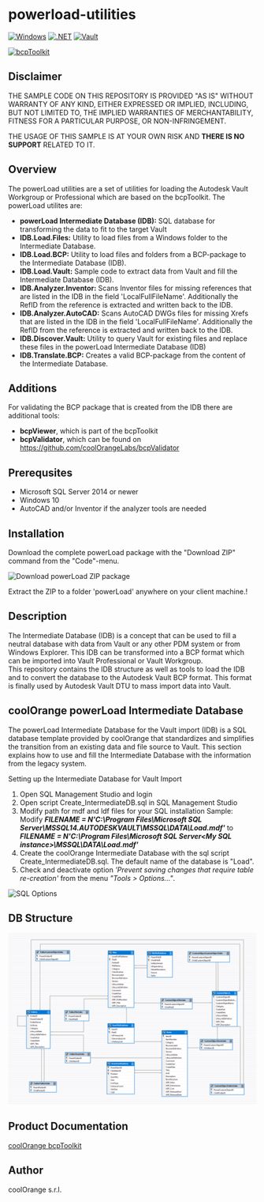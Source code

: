 # powerload-utilities

[![Windows](https://img.shields.io/badge/Platform-Windows-lightgray.svg)](https://www.microsoft.com/en-us/windows/)
[![.NET](https://img.shields.io/badge/.NET%20Framework-4.7.2-blue.svg)](https://dotnet.microsoft.com/)
[![Vault](https://img.shields.io/badge/Autodesk%20Vault%20DTU-2021-yellow.svg)](https://www.autodesk.com/products/vault/)

[![bcpToolkit](https://img.shields.io/badge/COOLORANGE%20powerLoad-21-orange.svg)](https://www.coolorange.com/products/powerLoad)

## Disclaimer

THE SAMPLE CODE ON THIS REPOSITORY IS PROVIDED "AS IS" WITHOUT WARRANTY OF ANY KIND, EITHER EXPRESSED OR IMPLIED, INCLUDING, BUT NOT LIMITED TO, THE IMPLIED WARRANTIES OF MERCHANTABILITY, FITNESS FOR A PARTICULAR PURPOSE, OR NON-INFRINGEMENT.

THE USAGE OF THIS SAMPLE IS AT YOUR OWN RISK AND **THERE IS NO SUPPORT** RELATED TO IT.

## Overview
The powerLoad utilities are a set of utilities for loading the Autodesk Vault Workgroup or Professional which are based on the bcpToolkit.
The powerLoad utilites are:
* **powerLoad Intermediate Database (IDB):** SQL database for transforming the data to fit to the target Vault
* **IDB.Load.Files:** Utility to load files from a Windows folder to the Intermediate Database.
* **IDB.Load.BCP:** Utility to load files and folders from a BCP-package to the Intermediate Database (IDB).
* **IDB.Load.Vault:** Sample code to extract data from Vault and fill the Intermediate Database (IDB).
* **IDB.Analyzer.Inventor:** Scans Inventor files for missing references that are listed in the IDB in the field 'LocalFullFileName'. Additionally the RefID from the reference is extracted and written back to the IDB.
* **IDB.Analyzer.AutoCAD:** Scans AutoCAD DWGs files for missing Xrefs that are listed in the IDB in the field 'LocalFullFileName'. Additionally the RefID from the reference is extracted and written back to the IDB.
* **IDB.Discover.Vault:** Utility to query Vault for existing files and replace these files in the powerLoad Intermediate Database (IDB)
* **IDB.Translate.BCP:** Creates a valid BCP-package from the content of the Intermediate Database.

## Additions
For validating the BCP package that is created from the IDB there are additional tools:
* **bcpViewer**, which is part of the bcpToolkit
* **bcpValidator**, which can be found on https://github.com/coolOrangeLabs/bcpValidator

## Prerequsites
* Microsoft SQL Server 2014 or newer
* Windows 10
* AutoCAD and/or Inventor if the analyzer tools are needed

## Installation
Download the complete powerLoad package with the "Download ZIP" command from the "Code"-menu.

![Download powerLoad ZIP package](Images/PL-Download)

Extract the ZIP to a folder 'powerLoad' anywhere on your client machine.!


## Description

The Intermediate Database (IDB) is a concept that can be used to fill a neutral database with data from Vault or any other PDM system or from Windows Explorer. This IDB can be transformed into a BCP format which can be imported into Vault Professional or Vault Workgroup.   
This repository contains the IDB structure as well as tools to load the IDB and to convert the database to the Autodesk Vault BCP format. This format is finally used by Autodesk Vault DTU to mass import data into Vault.

## coolOrange powerLoad Intermediate Database
The powerLoad Intermediate Database for the Vault import (IDB) is a SQL database template provided by coolOrange that standardizes and simplifies the transition from an existing data and file source to Vault.
This section explains how to use and fill the Intermediate Database with the information from the legacy system.

Setting up the Intermediate Database for Vault Import

1. Open SQL Management Studio and login
2. Open script Create_IntermediateDB.sql in SQL Management Studio
3. Modify path for mdf and ldf files for your SQL installation
    Sample:
    Modify ***FILENAME = N'C:\Program Files\Microsoft SQL Server\MSSQL14.AUTODESKVAULT\MSSQL\DATA\Load.mdf'***
    to ***FILENAME = N'C:\Program Files\Microsoft SQL Server\<My SQL instance>\MSSQL\DATA\Load.mdf'***
 4. Create the coolOrange Intermediate Database with the sql script Create_IntermediateDB.sql. The default name of the database is "Load".
 5. Check and deactivate option *'Prevent saving changes that require table re-creation'* from the menu *"Tools > Options..."*. 
 
 ![SQL Options](DLG_Options_PreventSavingChanges.gif)
 

## DB Structure
![Database Schema](Images/DB_Schema.png)

## Product Documentation

[coolOrange bcpToolkit](https://www.coolorange.com/wiki/doku.php?id=bcptoolkit)

## Author
coolOrange s.r.l.
